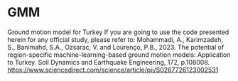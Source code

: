 # GMM
Ground motion model for Turkey
If you are going to use the code presented herein for any official study, please refer to:
Mohammadi, A., Karimzadeh, S., Banimahd, S.A., Ozsarac, V. and Lourenço, P.B., 2023. The potential of region-specific machine-learning-based ground motion models: Application to Turkey. Soil Dynamics and Earthquake Engineering, 172, p.108008.
https://www.sciencedirect.com/science/article/pii/S0267726123002531
